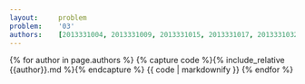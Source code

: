 ```yaml
---
layout:     problem
problem:    '03'
authors:    [2013331004, 2013331009, 2013331015, 2013331017, 2013331032, 2013331033, 2013331036, 2013331038, 2013331042, 2013331057, 2013331061]
---
```


{% for author in page.authors %}
{% capture code %}{% include_relative {{author}}.md %}{% endcapture %}
{{ code | markdownify }}
{% endfor %}